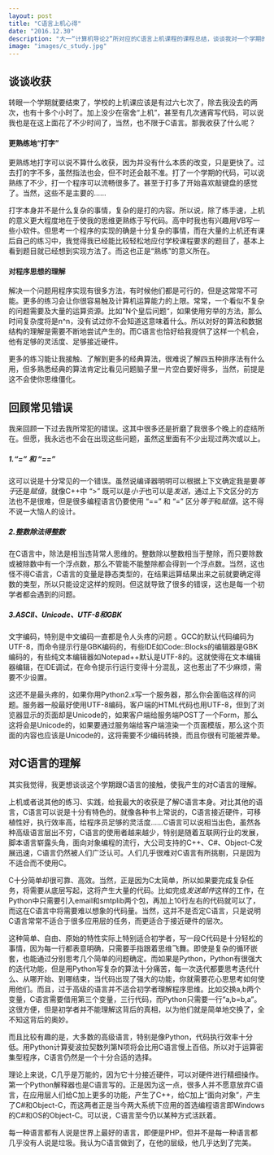 ```yaml
---
layout: post
title: "C语言上机心得"
date: "2016.12.30"
description: "大一“计算机导论2”所对应的C语言上机课程的课程总结，谈谈我对一个学期的C语言上机的看法"
image: "images/c_study.jpg"
---
```


## 谈谈收获

转眼一个学期就要结束了，学校的上机课应该是有过六七次了，除去我没去的两次，也有十多个小时了。加上没少在宿舍“上机”，甚至有几次通宵写代码，可以说我也是在这上面花了不少时间了，当然，也不限于C语言。那我收获了什么呢？

#### 更熟练地“打字”

更熟练地打字可以说不算什么收获，因为并没有什么本质的改变，只是更快了。过去打的字不多，虽然指法也会，但不时还会敲不准。打了一个学期的代码，可以说熟练了不少，打一个程序可以流畅很多了。甚至于打多了开始喜欢敲键盘的感觉了。当然，这些不是主要的……

打字本身并不是什么复杂的事情，复杂的是打的内容。所以说，除了练手速，上机的意义更大程度地在于使我的思维更熟练于写代码。高中时我也有兴趣用VB写一些小软件。但思考一个程序的实现的确是十分复杂的事情，而在大量的上机还有课后自己的练习中，我觉得我已经能比较轻松地应付学校课程要求的题目了，基本上看到题目就已经想到实现方法了。而这也正是“熟练”的意义所在。

#### 对程序思想的理解

解决一个问题用程序实现有很多方法，有时候他们都是可行的，但是这常常不可能。更多的练习会让你很容易触及计算机运算能力的上限。常常，一个看似不复杂的问题需要及大量的运算资源。比如“N个皇后问题“，如果使用穷举的方法，那么时间复杂度将是n^n，没有试过你不会知道这意味着什么。所以对好的算法和数据结构的理解是需要不断地尝试产生的。而C语言也恰好给我提供了这样一个机会，他有足够的灵活度、足够接近硬件。

更多的练习能让我接触、了解到更多的经典算法，很难说了解四五种排序法有什么用，但多熟悉经典的算法肯定比看见问题脑子里一片空白要好得多，当然，前提是这不会使你思维僵化。



## 回顾常见错误

我来回顾一下过去我所常犯的错误。这其中很多还是折磨了我很多个晚上的症结所在。但愿，我永远也不会在出现这些问题，虽然这里面有不少出现过两次或以上。

##### 1.“=” 和 “==”

这可以说是十分常见的一个错误。虽然说编译器明明可以根据上下文确定我是要*等于*还是*赋值*，就像C++中 “>” 既可以是*小于*也可以是*发送*，通过上下文区分的方法也不是很难，但是很多编程语言仍要使用 “==” 和 “=” 区分*等于*和*赋值*。这不得不说一大恼人的设计。

##### 2.整数除法得整数

在C语言中，除法是相当违背常人思维的。整数除以整数相当于整除，而只要除数或被除数中有一个浮点数，那么不管能不能整除都会得到一个浮点数。当然，这也怪不得C语言，C语言的变量是静态类型的，在结果运算结果出来之前就要确定得数的类型，所以只能设定这样的规则。但这就导致了很多的错误，这也是每一个初学者都会遇到的问题。

##### 3.ASCII、Unicode、UTF-8和GBK

文字编码，特别是中文编码一直都是令人头疼的问题 。GCC的默认代码编码为UTF-8，而命令提示行是GBK编码的，有些IDE如Code::Blocks的编辑器是GBK编码的，有些纯文本编辑器如Notepad++默认是UTF-8的。这就使得在文本编辑器编辑，在IDE调试，在命令提示行运行变得十分混乱，这也惹出了不少麻烦，需要不少设置。

这还不是最头疼的，如果你用Python2.x写一个服务器，那么你会面临这样的问题。服务器一般最好使用UTF-8编码，客户端的HTML代码也用UTF-8，但到了浏览器显示的页面却是Unicode的，如果客户端给服务端POST了一个Form，那么这将会是Unicode的，如果要通过服务端给客户端渲染一个页面模版，那么这个页面的内容也应该是Unicode的，这将需要不少编码转换，而且你很有可能被弄晕。



## 对C语言的理解

其实我觉得，我更想谈谈这个学期跟C语言的接触，使我产生的对C语言的理解。

上机或者说其他的练习、实践，给我最大的收获是了解C语言本身。对比其他的语言，C语言可以说是十分有特色的。就像各种书上常说的，C语言接近硬件，可移植性好，执行效率高，给程序员足够的灵活度……C语言可以说相当出色，虽然各种高级语言层出不穷，C语言的使用者越来越少，特别是随着互联网行业的发展，脚本语言崭露头角，面向对象编程的流行，大公司支持的C++、C#、Object-C发展迅速，C语言仍然被人们广泛认可。人们几乎很难对C语言有所挑剔，只是因为不适合而不使用C。

C十分简单却很可靠、高效。当然，正是因为C太简单，所以如果要完成复杂任务，将需要从底层写起，这将产生大量的代码。比如完成*发送邮件*这样的工作，在Python中只需要引入email和smtplib两个包，再加上10行左右的代码就可以了，而这在C语言中将需要难以想象的代码量。当然，这并不是否定C语言，只是说明C语言常常不适合于很多应用层的任务，而更适合于接近硬件的层次。

这种简单、自由、原始的特性实际上特别适合初学者，写一段C代码是十分轻松的事情，因为每一行都表意明确，只需要手指跟着思维飞舞。即使是复杂的循环嵌套，也能通过分别思考几个简单的问题确定。而如果是Python，Python有很强大的迭代功能，但是用Python写复杂的算法十分痛苦，每一次迭代都要思考迭代什么、从哪开始、到哪结束，当代码出现了强大的功能，你就需要花心思思考如何使用他们。而且，过于高级的语言并不适合初学者理解程序思维。比如交换a,b两个变量，C语言需要借用第三个变量，三行代码，而Python只需要一行“a,b=b,a”。这很方便，但是初学者并不能理解这背后的真相，以为他们就是简单地交换了，全不知这背后的奥妙。

而且比较有趣的是，大多数的高级语言，特别是像Python，代码执行效率十分低。用Python计算斐波拉契数列第N项将会比用C语言慢上百倍。所以对于运算密集型程序，C语言仍然是一个十分合适的选择。

理论上来说，C几乎是万能的，因为它十分接近硬件，可以对硬件进行精细操作。第一个Python解释器也是C语言写的。正是因为这一点，很多人并不愿意放弃C语言，在应用层人们给C加上更多的功能，产生了C++，给C加上“面向对象”，产生了C#和Object-C，而这两者正是当今两大系统下应用的首选编程语言即Windows的C#和OS的Object-C。可以说，C语言至今仍以某种方式活跃着。

每一种语言都有人说是世界上最好的语言，即便是PHP。但并不是每一种语言都几乎没有人说是垃圾。我认为C语言做到了，在他的层级，他几乎达到了完美。
